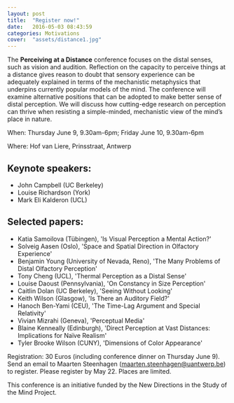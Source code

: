 ```yaml
---
layout: post
title:  "Register now!"
date:   2016-05-03 08:43:59
categories: Motivations
cover:  "assets/distance1.jpg"
---
```


The __Perceiving at a Distance__ conference focuses on the distal senses, such as vision and audition. Reflection on the capacity to perceive things at a distance gives reason to doubt that sensory experience can be adequately explained in terms of the mechanistic metaphysics that underpins currently popular models of the mind. The conference will examine alternative positions that can be adopted to make better sense of distal perception. We will discuss how cutting-edge research on perception can thrive when resisting a simple-minded, mechanistic view of the mind’s place in nature.

When: Thursday June 9, 9.30am-6pm; Friday June 10, 9.30am-6pm

Where: Hof van Liere, Prinsstraat, Antwerp

## Keynote speakers:
- John Campbell (UC Berkeley)
- Louise Richardson (York)
- Mark Eli Kalderon (UCL)

## Selected papers: 
- Katia Samoilova (Tübingen), 'Is Visual Perception a Mental Action?'
- Solveig Aasen (Oslo), 'Space and Spatial Direction in Olfactory Experience'
- Benjamin Young (University of Nevada, Reno), 'The Many Problems of Distal Olfactory Perception'
- Tony Cheng (UCL), 'Thermal Perception as a Distal Sense'
- Louise Daoust (Pennsylvania), 'On Constancy in Size Perception'
- Caitlin Dolan (UC Berkeley), 'Seeing Without Looking'
- Keith Wilson (Glasgow), 'Is There an Auditory Field?'
- Hanoch Ben-Yami (CEU), 'The Time-Lag Argument and Special Relativity'
- Vivian Mizrahi (Geneva), 'Perceptual Media'
- Blaine Kenneally (Edinburgh), 'Direct Perception at Vast Distances: Implications for Naïve Realism'
- Tyler Brooke Wilson (CUNY), 'Dimensions of Color Appearance'

Registration: 30 Euros (including conference dinner on Thursday June 9). Send an email to Maarten Steenhagen (maarten.steenhagen@uantwerp.be) to register. Please register by May 22. Places are limited. 
 
This conference is an initiative funded by the New Directions in the Study of the Mind Project.
